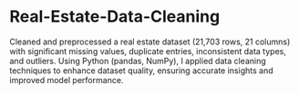 # Real-Estate-Data-Cleaning
Cleaned and preprocessed a real estate dataset (21,703 rows, 21 columns) with significant missing values, duplicate entries, inconsistent data types, and outliers. Using Python (pandas, NumPy), I applied data cleaning techniques to enhance dataset quality, ensuring accurate insights and improved model performance.
